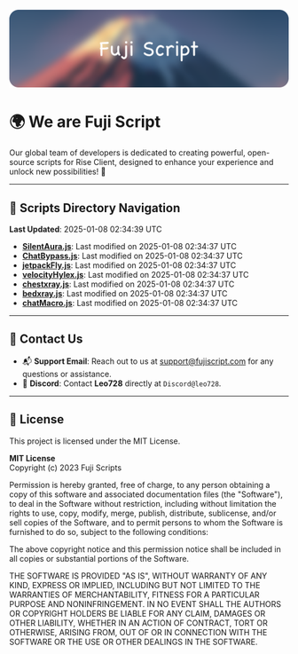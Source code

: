 ![Banner](.github/b.webp)

# 🌍 **We are Fuji Script**

Our global team of developers is dedicated to creating powerful, open-source scripts for Rise Client, designed to enhance your experience and unlock new possibilities! 🌟

---
<!-- SCRIPTS_NAVIGATION_START -->
## 📂 **Scripts Directory Navigation**

**Last Updated**: 2025-01-08 02:34:39 UTC

- **[SilentAura.js](scripts/SilentAura.js)**: Last modified on 2025-01-08 02:34:37 UTC
- **[ChatBypass.js](scripts/ChatBypass.js)**: Last modified on 2025-01-08 02:34:37 UTC
- **[jetpackFly.js](scripts/jetpackFly.js)**: Last modified on 2025-01-08 02:34:37 UTC
- **[velocityHylex.js](scripts/velocityHylex.js)**: Last modified on 2025-01-08 02:34:37 UTC
- **[chestxray.js](scripts/chestxray.js)**: Last modified on 2025-01-08 02:34:37 UTC
- **[bedxray.js](scripts/bedxray.js)**: Last modified on 2025-01-08 02:34:37 UTC
- **[chatMacro.js](scripts/chatMacro.js)**: Last modified on 2025-01-08 02:34:37 UTC

<!-- SCRIPTS_NAVIGATION_END -->

---

## 💬 **Contact Us**  
- 📬 **Support Email**: Reach out to us at [support@fujiscript.com](mailto:support@fujiscript.com) for any questions or assistance.  
- 💬 **Discord**: Contact **Leo728** directly at `Discord@leo728`.

---

## 📜 **License**

This project is licensed under the MIT License.  

**MIT License**  
Copyright (c) 2023 Fuji Scripts  

Permission is hereby granted, free of charge, to any person obtaining a copy of this software and associated documentation files (the "Software"), to deal in the Software without restriction, including without limitation the rights to use, copy, modify, merge, publish, distribute, sublicense, and/or sell copies of the Software, and to permit persons to whom the Software is furnished to do so, subject to the following conditions:  

The above copyright notice and this permission notice shall be included in all copies or substantial portions of the Software.  

THE SOFTWARE IS PROVIDED "AS IS", WITHOUT WARRANTY OF ANY KIND, EXPRESS OR IMPLIED, INCLUDING BUT NOT LIMITED TO THE WARRANTIES OF MERCHANTABILITY, FITNESS FOR A PARTICULAR PURPOSE AND NONINFRINGEMENT. IN NO EVENT SHALL THE AUTHORS OR COPYRIGHT HOLDERS BE LIABLE FOR ANY CLAIM, DAMAGES OR OTHER LIABILITY, WHETHER IN AN ACTION OF CONTRACT, TORT OR OTHERWISE, ARISING FROM, OUT OF OR IN CONNECTION WITH THE SOFTWARE OR THE USE OR OTHER DEALINGS IN THE SOFTWARE.  
